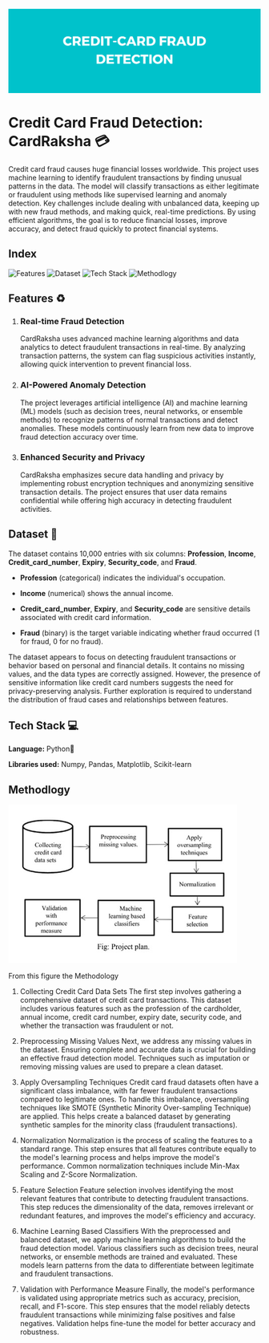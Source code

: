 ![Logo](https://github.com/mmahesh09/Credit-Card-Fraud-Detection/blob/3a0260e1b2123ca4b70b704110e74eb0744ad259/Credit-Card%20fraud%20detection.png)

# Credit Card Fraud Detection: CardRaksha 💳



Credit card fraud causes huge financial losses worldwide. This project uses machine learning to identify fraudulent transactions by finding unusual patterns in the data. The model will classify transactions as either legitimate or fraudulent using methods like supervised learning and anomaly detection. Key challenges include dealing with unbalanced data, keeping up with new fraud methods, and making quick, real-time predictions. By using efficient algorithms, the goal is to reduce financial losses, improve accuracy, and detect fraud quickly to protect financial systems.

## Index
![Features](##Features)
![Dataset](##Dataset)
![Tech Stack](##Tech)
![Methodlogy](##Methodlogy)
## Features ♻️

1. ### Real-time Fraud Detection
   CardRaksha uses advanced machine learning algorithms and data analytics to detect fraudulent transactions in real-time. By analyzing transaction patterns, the system can flag suspicious activities instantly, allowing quick intervention to prevent financial loss.

2. ### AI-Powered Anomaly Detection
   The project leverages artificial intelligence (AI) and machine learning (ML) models (such as decision trees, neural networks, or ensemble methods) to recognize patterns of normal transactions and detect anomalies. These models continuously learn from new data to improve fraud detection accuracy over time.

3. ### Enhanced Security and Privacy
   CardRaksha emphasizes secure data handling and privacy by implementing robust encryption techniques and anonymizing sensitive transaction details. The project ensures that user data remains confidential while offering high accuracy in detecting fraudulent activities.

## Dataset 📂

The dataset contains 10,000 entries with six columns: **Profession**, **Income**, **Credit_card_number**, **Expiry**, **Security_code**, and **Fraud**.

- **Profession** (categorical) indicates the individual's occupation.
- **Income** (numerical) shows the annual income.
- **Credit_card_number**, **Expiry**, and **Security_code** are sensitive details associated with credit card information.

- **Fraud** (binary) is the target variable indicating whether fraud occurred (1 for fraud, 0 for no fraud).

The dataset appears to focus on detecting fraudulent transactions or behavior based on personal and financial details. It contains no missing values, and the data types are correctly assigned. However, the 
presence of sensitive information like credit card numbers suggests the need for privacy-preserving analysis. Further exploration is required to understand the distribution of fraud cases and relationships 
between features.


## Tech Stack 💻

**Language:** Python🐍

**Libraries used:** Numpy, Pandas, Matplotlib, Scikit-learn


## Methodlogy
![Methodlogy](https://github.com/mmahesh09/Credit-Card-Fraud-Detection/blob/1175e223b7575c4e05876b83336da37f9c7f1a9c/methodlogy.jpg)

From this figure the Methodology 
1. Collecting Credit Card Data Sets
The first step involves gathering a comprehensive dataset of credit card transactions. This dataset includes various features such as the profession of the cardholder, annual income, credit card number, expiry date, security code, and whether the transaction was fraudulent or not.

2. Preprocessing Missing Values
Next, we address any missing values in the dataset. Ensuring complete and accurate data is crucial for building an effective fraud detection model. Techniques such as imputation or removing missing values are used to prepare a clean dataset.

3. Apply Oversampling Techniques
Credit card fraud datasets often have a significant class imbalance, with far fewer fraudulent transactions compared to legitimate ones. To handle this imbalance, oversampling techniques like SMOTE (Synthetic Minority Over-sampling Technique) are applied. This helps create a balanced dataset by generating synthetic samples for the minority class (fraudulent transactions).

4. Normalization
Normalization is the process of scaling the features to a standard range. This step ensures that all features contribute equally to the model's learning process and helps improve the model's performance. Common normalization techniques include Min-Max Scaling and Z-Score Normalization.

5. Feature Selection
Feature selection involves identifying the most relevant features that contribute to detecting fraudulent transactions. This step reduces the dimensionality of the data, removes irrelevant or redundant features, and improves the model's efficiency and accuracy.

6. Machine Learning Based Classifiers
With the preprocessed and balanced dataset, we apply machine learning algorithms to build the fraud detection model. Various classifiers such as decision trees, neural networks, or ensemble methods are trained and evaluated. These models learn patterns from the data to differentiate between legitimate and fraudulent transactions.

7. Validation with Performance Measure
Finally, the model's performance is validated using appropriate metrics such as accuracy, precision, recall, and F1-score. This step ensures that the model reliably detects fraudulent transactions while minimizing false positives and false negatives. Validation helps fine-tune the model for better accuracy and robustness.



